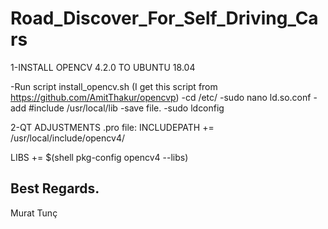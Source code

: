 # Road_Discover_For_Self_Driving_Cars

1-INSTALL OPENCV 4.2.0 TO UBUNTU 18.04

-Run script install_opencv.sh (I get this script from https://github.com/AmitThakur/opencvp)
-cd /etc/
-sudo nano ld.so.conf
-add #include /usr/local/lib
-save file.
-sudo ldconfig


2-QT ADJUSTMENTS
.pro file:
INCLUDEPATH += /usr/local/include/opencv4/

LIBS += $(shell pkg-config opencv4 --libs)





Best Regards. 
---------------
Murat Tunç
